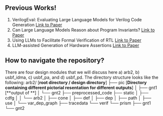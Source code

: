 ## Previous Works!

 1. VerilogEval: Evaluating Large Language Models for Verilog Code Generation [Link to Paper](https://arxiv.org/pdf/2309.07544.pdf)
 2. Can Large Language Models Reason about Program Invariants? [Link to Paper](https://openreview.net/pdf?id=mXv2aVqUGG)
 3. Using LLMs to Facilitate Formal Verification of RTL [Link to Paper](https://browse.arxiv.org/pdf/2309.09437.pdf)
 4. LLM-assisted Generation of Hardware Assertions [Link to Paper](https://arxiv.org/pdf/2306.14027.pdf)

## How to navigate the repository?
There are four design modules that we will discuss here a) arb2, b) usbf_idma, c) usbf_pa, and d) usbf_pd.
The directory structure looks like the following:
arb2/ [**root directory / design directory**]
├── pic [**Directory containing different pictorial resentation for different outputs**]
│   ├── gnt1 [**output of **]
│   └── gnt2
├── preprocessed_code
├── static
│   ├── cdfg
│   │   └── arb2
│   ├── cone
│   ├── def
│   ├── dep
│   ├── path
│   ├── use
│   └── var_dep_graph
├── tracedata
└── verif
    └── prism
        ├── gnt1
        └── gnt2

<!--stackedit_data:
eyJoaXN0b3J5IjpbLTE3MzA3Mzg5NCwxODQ1NjIyNTU0XX0=
-->